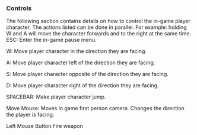 ### Controls 
The following section contains details on how to control the in-game player character.
The actions listed can be done in parallel. For example: holding W and A will move the character forwards and to the right at the same time.
ESC: Enter the in-game pause menu. 

W: Move player character in the direction they are facing. 

A: Move player character left of the direction they are facing. 

S: Move player character opposite of the direction they are facing. 

D: Move player character right of the direction they are facing. 

SPACEBAR: Make player character jump. 

Move Mouse: Moves in game first person camera. Changes the direction the player is facing. 

Left Mouse Button:Fire weapon
<br>
<br>
